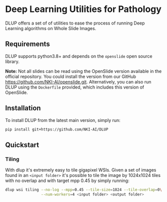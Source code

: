 # Deep Learning Utilities for Pathology

DLUP offers a set of of utilities to ease the process of running Deep Learning algorithms on
Whole Slide Images.

## Requirements

DLUP supports python3.8+ and depends on the `openslide` open source library.

**Note:** Not all slides can be read using the OpenSlide version available in the official repository.
You could install the version from our GitHub https://github.com/NKI-AI/openslide.git.
Alternatively, you can also run DLUP using the `Dockerfile` provided, which includes this version of OpenSlide.


## Installation

To install DLUP from the latest main version, simply run:

``` sh
pip install git+https://github.com/NKI-AI/DLUP
```

## Quickstart

### Tiling

With dlup it's extremely easy to tile gigapixel WSIs. Given a set of images found in an `<input folder>` it's possible to tile
the image by 1024x1024 tiles with no overlap and with target mpp 0.45 by simply running:

``` sh
dlup wsi tiling --no-log --mpp=0.45 --tile-size=1024 --tile-overlap=0\
                --num-workers=4 <input folder> <output folder>
```
